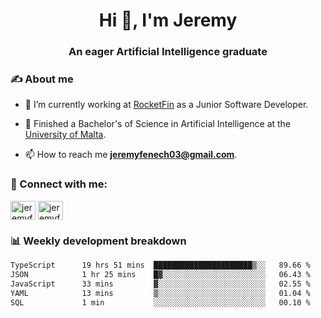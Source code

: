 <h1 align="center">Hi 👋, I'm Jeremy</h1>
<h3 align="center">An eager Artificial Intelligence graduate</h3>

<h3 align="left">✍ About me</h3>

- 🔭 I’m currently working at [RocketFin](https://rocketfin.co) as a Junior Software Developer.

- 🌱 Finished a Bachelor's of Science in Artificial Intelligence at the [University of Malta](https://www.linkedin.com/school/university-of-malta/).

- 📫 How to reach me **jeremyfenech03@gmail.com**.

<h3 align="left">🔗 Connect with me:</h3>
<p align="left">
<a href="https://linkedin.com/in/jeremyfenech" target="blank"><img align="center" src="https://raw.githubusercontent.com/rahuldkjain/github-profile-readme-generator/master/src/images/icons/Social/linked-in-alt.svg" alt="jeremyfenech" height="30" width="40" /></a>
<a href="https://www.leetcode.com/jeremyfen" target="blank"><img align="center" src="https://raw.githubusercontent.com/rahuldkjain/github-profile-readme-generator/master/src/images/icons/Social/leet-code.svg" alt="jeremyfen" height="30" width="40" /></a>
</p>


<h3 align="left">📊 Weekly development breakdown</h3>

<!--START_SECTION:waka-->

```txt
TypeScript      19 hrs 51 mins  ██████████████████████▒░░   89.66 %
JSON            1 hr 25 mins    █▓░░░░░░░░░░░░░░░░░░░░░░░   06.43 %
JavaScript      33 mins         ▓░░░░░░░░░░░░░░░░░░░░░░░░   02.55 %
YAML            13 mins         ▒░░░░░░░░░░░░░░░░░░░░░░░░   01.04 %
SQL             1 min           ░░░░░░░░░░░░░░░░░░░░░░░░░   00.10 %
```

<!--END_SECTION:waka-->
